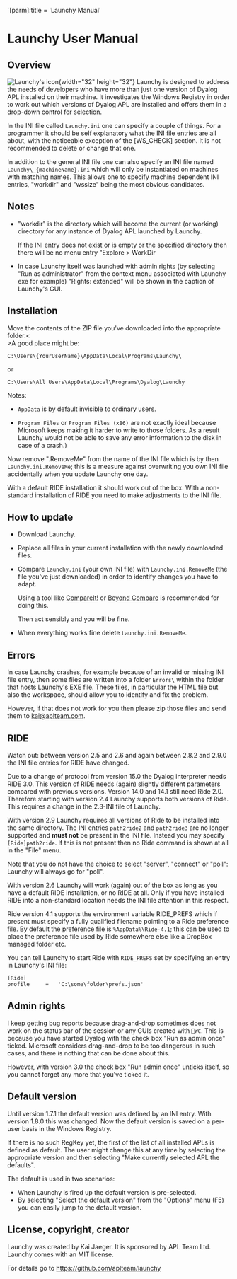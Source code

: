 `[parm]:title =   'Launchy Manual'

# Launchy User Manual

## Overview

![Launchy's icon](http://misc.aplteam.com/launchy.ico){width="32" height="32"} Launchy is designed to address the needs of developers who have more than just one version of Dyalog APL installed on their machine. It investigates the Windows Registry in order to work out which versions of Dyalog APL are installed and offers them in a drop-down control for selection.

In the INI file called `Launchy.ini` one can specify a couple of things. For a programmer it should be self explanatory what the INI file entries are all about, with the noticeable exception of the [WS_CHECK] section. It is not recommended to delete or change that one.

In addition to the general INI file one can also specify an INI file named `Launchy\_{machineName}.ini` which will only be instantiated on machines with matching names. This allows one to specify machine dependent INI entries, "workdir" and "wssize" being the most obvious candidates.
          

## Notes
        
* "workdir" is the directory which will become the current (or working) directory for any instance of Dyalog APL launched by Launchy.

  If the INI entry does not exist or is empty or the specified directory then there will be no menu entry "Explore > WorkDir

  
* In case Launchy itself was launched with admin rights (by selecting "Run as administrator" from the context menu associated with Launchy exe for example) "Rights: extended" will be shown in the caption of Launchy's GUI. 

## Installation
    
Move the contents of the ZIP file you've downloaded into the appropriate folder.<<br>>A good place might be:

`C:\Users\{YourUserName}\AppData\Local\Programs\Launchy\`

or

`C:\Users\All Users\AppData\Local\Programs\Dyalog\Launchy`

Notes:

* `AppData` is by default invisible to ordinary users.

* `Program Files` or `Program Files (x86)` are not exactly ideal because Microsoft keeps making it harder to write to those folders. As a result Launchy would not be able to save any error information to the disk in case of a crash.)

Now remove ".RemoveMe" from the name of the INI file which is by then `Launchy.ini.RemoveMe`; this is a measure against overwriting you own INI file accidentally when you update Launchy one day.

With a default RIDE installation it should work out of the box. With a non-standard installation of RIDE you need to make adjustments to the INI file.

    
## How to update

* Download Launchy.
* Replace all files in your current installation with the newly downloaded files. 
* Compare `Launchy.ini` (your own INI file) with `Launchy.ini.RemoveMe` (the file you've just
  downloaded) in order to identify changes you have to adapt. 
  
  Using a tool like [CompareIt!](http://www.grigsoft.com/wincmp3.htm) or [Beyond Compare](https://www.scootersoftware.com/) is recommended for doing this.

  Then act sensibly and you will be fine.
  
* When everything works fine delete `Launchy.ini.RemoveMe`.

## Errors

In case Launchy crashes, for example because of an invalid or missing INI file entry, then some files are written into a folder `Errors\` within the folder that hosts Launchy's EXE file. These files, in particular the HTML file but also the workspace, should allow you to identify and fix the problem.

However, if that does not work for you then please zip those files and send them to kai@aplteam.com. 

## RIDE

Watch out: between version 2.5 and 2.6 and again between 2.8.2 and 2.9.0 the INI file entries for RIDE have changed. 

Due to a change of protocol from version 15.0 the Dyalog interpreter needs RIDE 3.0. This version of RIDE needs (again) slightly different parameters compared with previous versions. Version 14.0 and 14.1 still need Ride 2.0. Therefore starting with version 2.4 Launchy supports both versions of Ride. This requires a change in the 2.3-INI file of Launchy.

With version 2.9 Launchy requires all versions of Ride to be installed into the same directory. The INI entries `path2ride2` and `path2ride3` are no longer supported and **must not** be present in the INI file. Instead you may specify `[Ride]path2ride`. If this is not present then no Ride command is shown at all in the "File" menu.
 
Note that you do not have the choice to select "server", "connect" or "poll": Launchy will always go for "poll".

With version 2.6 Launchy will work (again) out of the box as long as you have a default RIDE installation, or no RIDE at all. Only if you have installed RIDE into a non-standard location needs the INI file attention in this respect.

Ride version 4.1 supports the environment variable RIDE_PREFS which if present must specify a fully qualified filename pointing to a Ride preference file. By default the preference file is `%AppData%\Ride-4.1`; this can be used to place the preference file used by Ride somewhere else like a DropBox managed folder etc.

You can tell Launchy to start Ride with `RIDE_PREFS` set by specifying an entry in Launchy's INI file:

~~~
[Ride]
profile     =   'C:\some\folder\prefs.json'
~~~


## Admin rights

I keep getting bug reports because drag-and-drop sometimes does not work on the status bar of the session or any GUIs created with `⎕WC`. This is because you have started Dyalog with the check box "Run as admin once" ticked. Microsoft considers drag-and-drop to be too dangerous in such cases, and there is nothing that can be done about this.

However, with version 3.0 the check box "Run admin once" unticks itself, so you cannot forget any more that you've ticked it. 

    
## Default version
    
Until version 1.7.1 the default version was defined by an INI entry. With version 1.8.0 this was changed. Now the default version is saved on a per-user basis in the Windows Registry.

If there is no such RegKey yet, the first of the list of all installed APLs is defined as default. The user might change this at any time by selecting the appropriate version and then selecting "Make currently selected APL the defaults". 

The default is used in two scenarios:

* When Launchy is fired up the default version is pre-selected.
* By selecting "Select the default version" from the "Options" menu (F5) you can easily jump to the default version.

## License, copyright, creator

Launchy was created by Kai Jaeger. It is sponsored by APL Team Ltd. Launchy comes with an MIT license.
    
For details go to <https://github.com/aplteam/launchy>